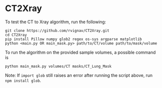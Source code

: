 # CT2Xray

To test the CT to Xray algorithm, run the following:

    git clone https://github.com/rvignav/CT2Xray.git
    cd CT2Xray
    pip install Pillow numpy glob2 regex os-sys argparse matplotlib
    python <main.py OR main_mask.py> path/to/CT/volume path/to/mask/volume

To run the algorithm on the provided sample volumes, a possible command is

    python main_mask.py volumes/CT masks/CT_Lung_Mask

Note: If `import glob` still raises an error after running the script above, run `npm install glob`.
